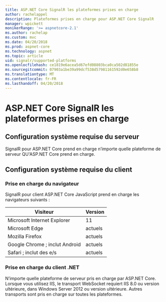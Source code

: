 ```yaml
---
title: ASP.NET Core SignalR les plateformes prises en charge
author: rachelappel
description: Plateformes prises en charge pour ASP.NET Core SignalR
manager: wpickett
monikerRange: '>= aspnetcore-2.1'
ms.author: rachelap
ms.custom: mvc
ms.date: 04/20/2018
ms.prod: aspnet-core
ms.technology: aspnet
ms.topic: article
uid: signalr/supported-platforms
ms.openlocfilehash: ce1819e6acea5d67efd08803bca0ca502d81855e
ms.sourcegitcommit: 07903a1be39a99dcf538d57981161592d0e658b8
ms.translationtype: MT
ms.contentlocale: fr-FR
ms.lasthandoff: 04/20/2018
---
```

# <a name="aspnet-core-signalr-supported-platforms"></a>ASP.NET Core SignalR les plateformes prises en charge

## <a name="server-system-requirements"></a>Configuration système requise du serveur

SignalR pour ASP.NET Core prend en charge n’importe quelle plateforme de serveur QU'ASP.NET Core prend en charge.

## <a name="client-system-requirements"></a>Configuration système requise du client

### <a name="browser-support"></a>Prise en charge du navigateur

SignalR pour client ASP.NET Core JavaScript prend en charge les navigateurs suivants :

| Visiteur | Version |
| ------- | ------- |
| Microsoft Internet Explorer | 11 |
| Microsoft Edge | actuels |
| Mozilla Firefox | actuels |
| Google Chrome ; inclut Android | actuels |
| Safari ; inclut des e/s | actuels |
 
### <a name="net-client-support"></a>Prise en charge du client .NET

N’importe quelle plateforme de serveur pris en charge par ASP.NET Core. Lorsque vous utilisez IIS, le transport WebSocket requiert IIS 8.0 ou version ultérieure, dans Windows Server 2012 ou version ultérieure. Autres transports sont pris en charge sur toutes les plateformes.